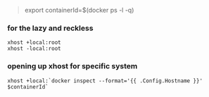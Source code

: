 > export containerId=$(docker ps -l -q)

### for the lazy and reckless
    xhost +local:root
    xhost -local:root

###  opening up xhost for specific system
    xhost +local:`docker inspect --format='{{ .Config.Hostname }}' $containerId`